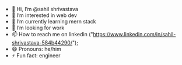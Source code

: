 - 👋 Hi, I’m @sahil shrivastava
- 👀 I’m interested in web dev
- 🌱 I’m currently learning mern stack
- 💞️ I’m looking for work 
- 📫 How to reach me on linkedin ("https://www.linkedin.com/in/sahil-shrivastava-584b44290/");
- 😄 Pronouns: he/him
- ⚡ Fun fact: engineer 

<!---
sahil7742/sahil7742 is a ✨ special ✨ repository because its `README.md` (this file) appears on your GitHub profile.
You can click the Preview link to take a look at your changes.
--->
